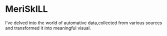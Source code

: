 # MeriSkILL
l've delved into the world of automative data,collected from various sources and transformed it into meaningful visual.
